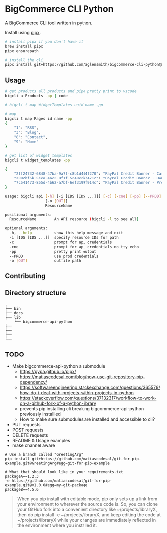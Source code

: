 # BigCommerce CLI Python

A BigCommerce CLI tool written in python. 

Install using [pipx](https://pypa.github.io/pipx/).

```bash
# install pipx if you don't have it.
brew install pipx
pipx ensurepath

# install the cli
pipx install git+https://github.com/aglensmith/bigcommerce-cli-python@main
```

## Usage

```bash
# get products all products and pipe pretty print to vscode
bigcli a Products -pp | code -

# bigcli t map WidgetTemplates uuid name -pp

# map
bigcli t map Pages id name -pp
{
    "1": "RSS",
    "3": "Blog",
    "8": "Contact",
    "9": "Home"
}

# get list of widget templates
bigcli t widget_templates -pp

{
    "2ff24732-6848-47ba-9a7f-c8b1d444f270": "PayPal Credit Banner - Cart Page (728x90)",
    "3002bf5b-5eca-4ac2-8f1f-5240c2b74712": "PayPal Credit Banner - Home Page (728x90)",
    "7c541473-855d-4b62-a7bf-6ef3199f914c": "PayPal Credit Banner - Product Details Page (234x60)",
}
```

```bash
usage: bigcli api [-h] [-i [IDS [IDS ...]]] [-c] [-cne] [-pp] [--PROD]
                  [-o [OUT]]
                  ResourceName

positional arguments:
  ResourceName        An API resource (bigcli -l to see all)

optional arguments:
  -h, --help          show this help message and exit
  -i [IDS [IDS ...]]  specify resource IDs for path
  -c                  prompt for api credentials
  -cne                prompt for api credentials no tty echo
  -pp                 pretty print output
  --PROD              use prod credentials
  -o [OUT]            outfile path
```

## Contributing

## Directory structure

```
.
├── bin               
├── docs                 
├── lib
    └── bigcommerce-api-python      
├── 
├──             
├── 
└──         
```

## TODO

* Make bigcommerce-api-python a submodule
    * https://pypa.github.io/pipx/
    * https://matiascodesal.com/blog/how-use-git-repository-pip-dependency/
    * https://softwareengineering.stackexchange.com/questions/365579/how-do-i-deal-with-projects-within-projects-in-python
    * https://stackoverflow.com/questions/37132317/workflow-to-work-on-a-github-fork-of-a-python-library
    * prevents pip installing cli breaking bigcommerce-api-python previously installled
    * How to make sure submodules are installed and accessible to cli? 
* PUT requests
* POST requests
* DELETE requests
* README & Usage examples
* make channel aware

```
# Use a branch called "GreetingArg"
pip install git+https://github.com/matiascodesal/git-for-pip-example.git@GreetingArg#egg=git-for-pip-example

# What that should look like in your requirements.txt
packageA==1.2.3
-e https://github.com/matiascodesal/git-for-pip-example.git@v1.0.0#egg=my-git-package
packageB==4.5.6
```

> When you pip install with editable mode, pip only sets up a link from your environment to wherever the source code is. So, you can clone your GitHub fork into a convenient directory like ~/projects/libraryX, then do pip install -e ~/projects/libraryX, and keep editing the code at ~/projects/libraryX while your changes are immediately reflected in the environment where you installed it.
